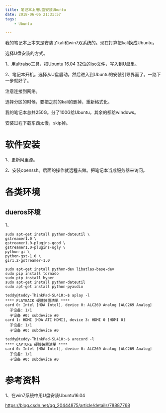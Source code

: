 ```yaml
---
title: 笔记本上用U盘安装Ubuntu
date: 2018-06-06 21:31:57
tags:
	- Ubuntu

---
```




我的笔记本上本来是安装了kali和win7双系统的。现在打算把kali换成Ubuntu。

选择U盘安装的方式。

1、用ultraiso工具，把Ubuntu 16.04 32位的iso文件，写入到U盘里。

2、笔记本开机。选择从U盘启动。然后进入到Ubuntu的安装引导界面了。一路下一步就好了。

注意连接到网络。

选择分区的时候，要把之前的kali的删掉，重新格式化。

我的笔记本总共250G。分了100G给Ubuntu，其余的都给windows。

安装过程下载东西太慢，skip掉。



# 软件安装

1、更新阿里源。

2、安装openssh。后面的操作就远程去做。把笔记本当成服务器来访问。



# 各类环境

## dueros环境

1、

```
sudo apt-get install python-dateutil \
gstreamer1.0 \
gstreamer1.0-plugins-good \
gstreamer1.0-plugins-ugly \
python-gi \
python-gst-1.0 \
gir1.2-gstreamer-1.0 
```

```
sudo apt-get install python-dev libatlas-base-dev
sudo pip install tornado  
sudo pip install hyper 
sudo apt-get install python-dateutil
sudo apt-get install python-pyaudio
```



```
teddy@teddy-ThinkPad-SL410:~$ aplay -l
**** PLAYBACK 硬體裝置清單 ****
card 0: Intel [HDA Intel], device 0: ALC269 Analog [ALC269 Analog]
  子设备: 1/1
  子设备 #0: subdevice #0
card 1: HDMI [HDA ATI HDMI], device 3: HDMI 0 [HDMI 0]
  子设备: 1/1
  子设备 #0: subdevice #0
```

```
teddy@teddy-ThinkPad-SL410:~$ arecord -l
**** CAPTURE 硬體裝置清單 ****
card 0: Intel [HDA Intel], device 0: ALC269 Analog [ALC269 Analog]
  子设备: 1/1
  子设备 #0: subdevice #0
```



# 参考资料

1、在win7系统中用U盘安装Ubuntu16.04

https://blog.csdn.net/qq_20444875/article/details/78887768